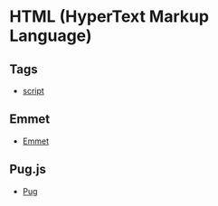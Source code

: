 # HTML (HyperText Markup Language)

## Tags

* [script](https://hdevstudy.tistory.com/1)

## Emmet

* [Emmet](https://hdevstudy.tistory.com/29)

## Pug.js

* [Pug](https://hdevstudy.tistory.com/38)
